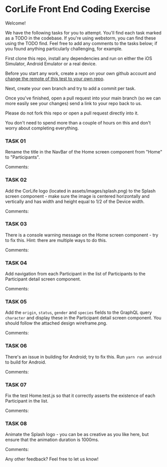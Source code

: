 # CorLife Front End Coding Exercise

Welcome!

We have the following tasks for you to attempt. You'll find each task marked as a TODO in the codebase. If you're using webstorm, you can find these using the TODO find. 
Feel free to add any comments to the tasks below; if you found anything particularly challenging, for example.

First clone this repo, install any dependencies and run on either the iOS Simulator, Android Emulator or a real device.

Before you start any work, create a repo on your own github account and [change the remote of this test to your own repo](https://gist.github.com/DianaEromosele/fa228f6f6099a8996d3cb891109ab975).

Next, create your own branch and try to add a commit per task. 

Once you've finished, open a pull request into your main branch (so we can more easily see your changes) send a link to your repo back to us.

Please do not fork this repo or open a pull request directly into it.

You don't need to spend more than a couple of hours on this and don't worry about completing everything.


### TASK 01
Rename the title in the NavBar of the Home screen component from "Home" to "Participants".

Comments: 

### TASK 02
Add the CorLife logo (located in assets/images/splash.png) to the Splash screen component - make sure the image is centered horizontally and vertically and has width and height equal to 1/2 of the Device width.

Comments:

### TASK 03
There is a console warning message on the Home screen component - try to fix this. Hint: there are multiple ways to do this.

Comments:

### TASK 04
Add navigation from each Participant in the list of Participants to the Participant detail screen component.

Comments:

### TASK 05

Add the `origin`, `status`, `gender` and `species` fields to the GraphQL query `character` and display these in the Participant detail screen component. You should follow the attached design wireframe.png.

Comments:

### TASK 06

There's an issue in building for Android; try to fix this. Run `yarn run android` to build for Android.

Comments:

### TASK 07

Fix the test Home.test.js so that it correctly asserts the existence of each Participant in the list.

Comments:

### TASK 08

Animate the Splash logo - you can be as creative as you like here, but ensure that the animation duration is 1000ms.

Comments:



Any other feedback? Feel free to let us know!
